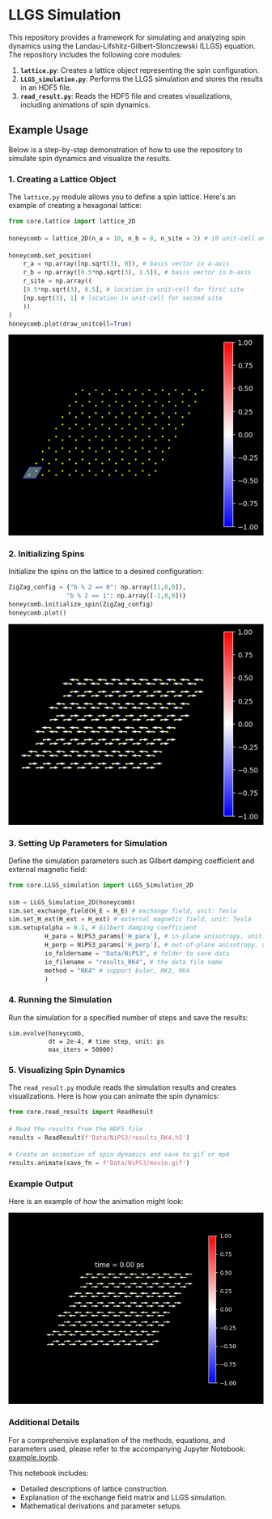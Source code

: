 # LLGS Simulation

This repository provides a framework for simulating and analyzing spin dynamics using the Landau-Lifshitz-Gilbert-Slonczewski (LLGS) equation. The repository includes the following core modules:

1. **`lattice.py`**: Creates a lattice object representing the spin configuration.
2. **`LLGS_simulation.py`**: Performs the LLGS simulation and stores the results in an HDF5 file.
3. **`read_result.py`**: Reads the HDF5 file and creates visualizations, including animations of spin dynamics.

## Example Usage

Below is a step-by-step demonstration of how to use the repository to simulate spin dynamics and visualize the results.

### 1. Creating a Lattice Object

The `lattice.py` module allows you to define a spin lattice. Here's an example of creating a hexagonal lattice:

```python
from core.lattice import lattice_2D

honeycomb = lattice_2D(n_a = 10, n_b = 8, n_site = 2) # 10 unit-cell on a-axis, 8 on b-axis, each unit cell contains 2 sites

honeycomb.set_position(
    r_a = np.array([np.sqrt(3), 0]), # basis vector in a-axis
    r_b = np.array([0.5*np.sqrt(3), 1.5]), # basis vector in b-axis
    r_site = np.array((
    [0.5*np.sqrt(3), 0.5], # location in unit-cell for first site
    [np.sqrt(3), 1] # location in unit-cell for second site
    ))
)
honeycomb.plot(draw_unitcell=True)
```

![Honeycomb Lattice](doc/lattice.png)

### 2. Initializing Spins

Initialize the spins on the lattice to a desired configuration:

```python
ZigZag_config = {"b % 2 == 0": np.array([1,0,0]),
                "b % 2 == 1": np.array([-1,0,0])}
honeycomb.initialize_spin(ZigZag_config)
honeycomb.plot()
```

![Honeycomb Lattice](doc/spin_initialized.png)

### 3. Setting Up Parameters for Simulation

Define the simulation parameters such as Gilbert damping coefficient and external magnetic field:

```python
from core.LLGS_simulation import LLGS_Simulation_2D

sim = LLGS_Simulation_2D(honeycomb)
sim.set_exchange_field(H_E = H_E) # exchange field, unit: Tesla
sim.set_H_ext(H_ext = H_ext) # external magnetic field, unit: Tesla
sim.setup(alpha = 0.1, # Gilbert damping coefficient
          H_para = NiPS3_params['H_para'], # in-plane anisotropy, unit: Tesla
          H_perp = NiPS3_params['H_perp'], # out-of-plane anisotropy, unit: Tesla
          io_foldername = "Data/NiPS3", # folder to save data
          io_filename = "results_RK4", # the data file name
          method = "RK4" # support Euler, RK2, RK4
          )
```

### 4. Running the Simulation

Run the simulation for a specified number of steps and save the results:

```
sim.evolve(honeycomb, 
           dt = 2e-4, # time step, unit: ps
           max_iters = 50000)
```

### 5. Visualizing Spin Dynamics

The `read_result.py` module reads the simulation results and creates visualizations. Here is how you can animate the spin dynamics:

```python
from core.read_results import ReadResult

# Read the results from the HDF5 file
results = ReadResult(f'Data/NiPS3/results_RK4.h5')

# Create an animation of spin dynamics and save to gif or mp4
results.animate(save_fn = f'Data/NiPS3/movie.gif') 
```

### Example Output

Here is an example of how the animation might look:

![Spin Dynamics Animation](doc/spin_animation.gif)

### Additional Details

For a comprehensive explanation of the methods, equations, and parameters used, please refer to the accompanying Jupyter Notebook: [example.ipynb](./example.ipynb).

This notebook includes:
- Detailed descriptions of lattice construction.
- Explanation of the exchange field matrix and LLGS simulation.
- Mathematical derivations and parameter setups.
